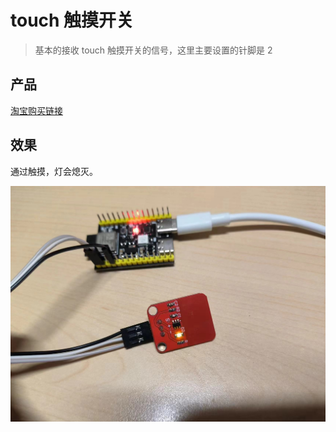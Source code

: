 # touch 触摸开关

> 基本的接收 touch 触摸开关的信号，这里主要设置的针脚是 2

## 产品

[淘宝购买链接](https://m.tb.cn/h.5AODIWD?tk=qOfYWqtNHG5)

## 效果

通过触摸，灯会熄灭。

![](img/touchShow.jpg)
